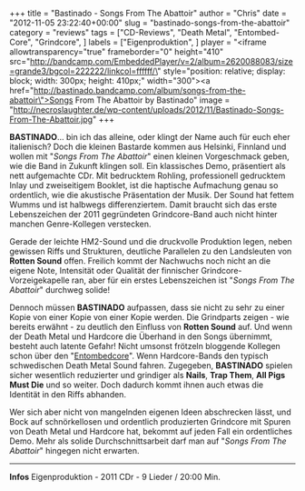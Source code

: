 +++
title = "Bastinado - Songs From The Abattoir"
author = "Chris"
date = "2012-11-05 23:22:40+00:00"
slug = "bastinado-songs-from-the-abattoir"
category = "reviews"
tags = ["CD-Reviews", "Death Metal", "Entombed-Core", "Grindcore", ]
labels = ["Eigenproduktion", ]
player = "<iframe allowtransparency=\"true\" frameborder=\"0\" height=\"410\" src=\"http://bandcamp.com/EmbeddedPlayer/v=2/album=2620088083/size=grande3/bgcol=222222/linkcol=ffffff/\" style=\"position: relative; display: block; width: 300px; height: 410px;\" width=\"300\"><a href=\"http://bastinado.bandcamp.com/album/songs-from-the-abattoir\">Songs From The Abattoir by Bastinado</a></iframe>"
image = "http://necroslaughter.de/wp-content/uploads/2012/11/Bastinado-Songs-From-The-Abattoir.jpg"
+++

**BASTINADO**... bin ich das alleine, oder klingt der Name auch für euch eher italienisch? Doch die kleinen Bastarde kommen aus Helsinki, Finnland und wollen mit "_Songs From The Abattoir_" einen kleinen Vorgeschmack geben, wie die Band in Zukunft klingen soll. Ein klassisches Demo, präsentiert als nett aufgemachte CDr. Mit bedrucktem Rohling, professionell gedrucktem Inlay und zweiseitigem Booklet, ist die haptische Aufmachung genau so ordentlich, wie die akustische Präsentation der Musik. Der Sound hat fettem Wumms und ist halbwegs differenziertem. Damit braucht sich das erste Lebenszeichen der 2011 gegründeten Grindcore-Band auch nicht hinter manchen Genre-Kollegen verstecken.

Gerade der leichte HM2-Sound und die druckvolle Produktion legen, neben gewissen Riffs und Strukturen, deutliche Parallelen zu den Landsleuten von **Rotten Sound** offen. Freilich kommt der Nachwuchs noch nicht an die eigene Note, Intensität oder Qualität der finnischer Grindcore-Vorzeigekapelle ran, aber für ein erstes Lebenszeichen ist "_Songs From The Abattoir_" durchweg solide!

Dennoch müssen **BASTINADO** aufpassen, dass sie nicht zu sehr zu einer Kopie von einer Kopie von einer Kopie werden. Die Grindparts zeigen - wie bereits erwähnt - zu deutlich den Einfluss von **Rotten Sound** auf. Und wenn der Death Metal und Hardcore die Überhand in den Songs übernimmt, besteht auch latente Gefahr! Nicht umsonst frötzeln bloggende Kollegen schon über den "<a href="http://www.stuffyouwillhate.com/2011/09/is-entombedcore-the-next-tr00-hxc-trend/">Entombedcore</a>". Wenn Hardcore-Bands den typisch schwedischen Death Metal Sound fahren. Zugegeben, **BASTINADO** spielen sicher wesentlich reduzierter und grindiger als **Nails**, **Trap Them**, **All Pigs Must Die** und so weiter. Doch dadurch kommt ihnen auch etwas die Identität in den Riffs abhanden.

Wer sich aber nicht von mangelnden eigenen Ideen abschrecken lässt, und Bock auf schnörkellosen und ordentlich produzierten Grindcore mit Spuren von Death Metal und Hardcore hat, bekommt auf jeden Fall ein ordentliches Demo. Mehr als solide Durchschnittsarbeit darf man auf "_Songs From The Abattoir_" hingegen nicht erwarten.





---
**Infos**
Eigenproduktion - 2011
CDr - 9 Lieder / 20:00 Min.
